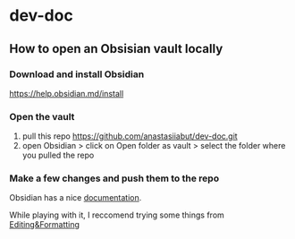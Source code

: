 # dev-doc
## How to open an Obsisian vault locally
### Download and install Obsidian
https://help.obsidian.md/install
### Open the vault
1. pull this repo https://github.com/anastasiiabut/dev-doc.git
2. open Obsidian > click on Open folder as vault > select the folder where you pulled the repo
### Make a few changes and push them to the repo
Obsidian has a nice [documentation](https://help.obsidian.md/). 

While playing with it, I reccomend trying some things from [Editing&Formatting](https://help.obsidian.md/syntax)



